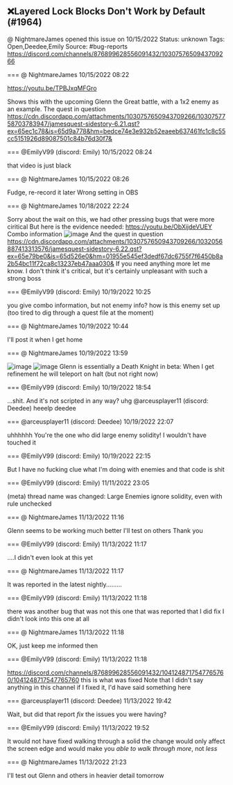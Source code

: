 ## ❌Layered Lock Blocks Don't Work by Default (#1964)
@ NightmareJames opened this issue on 10/15/2022
Status: unknown
Tags: Open,Deedee,Emily
Source: #bug-reports https://discord.com/channels/876899628556091432/1030757650943709266


=== @ NightmareJames 10/15/2022 08:22

https://youtu.be/TPBJxqMFGro

Shows this with the upcoming Glenn the Great battle, with a 1x2 enemy as an example.
The quest in question
https://cdn.discordapp.com/attachments/1030757650943709266/1030757758703783947/jamesquest-sidestory-6.21.qst?ex=65ec1c78&is=65d9a778&hm=bedce74e3e932b52eaeeb637461fc1c8c55cc5151926d89087501c84b76d30f7&

=== @EmilyV99 (discord: Emily) 10/15/2022 08:24

that video is just black

=== @ NightmareJames 10/15/2022 08:26

Fudge, re-record it later
Wrong setting in OBS

=== @ NightmareJames 10/18/2022 22:24

Sorry about the wait on this, we had other pressing bugs that were more ciritical
But here is the evidence needed:
https://youtu.be/ObXijdeVUEY
Combo information
![image](https://cdn.discordapp.com/attachments/1030757650943709266/1032056667266875483/unknown.png?ex=65e79bac&is=65d526ac&hm=99252d849d37bc8f670a54093d5ea66c10b79eafea196321c63f07177f08e622&)
And the quest in question
https://cdn.discordapp.com/attachments/1030757650943709266/1032056887413313576/jamesquest-sidestory-6.22.qst?ex=65e79be0&is=65d526e0&hm=01955e545ef3dedf67dc6755f7f6450b8a2b54bc11f72ca8c13237eb47aaa030&
If you need anything more let me know.  I don't think it's critical, but it's certainly unpleasant with such a strong boss

=== @EmilyV99 (discord: Emily) 10/19/2022 10:25

you give combo information, but not enemy info?
how is this enemy set up
(too tired to dig through a quest file at the moment)

=== @ NightmareJames 10/19/2022 10:44

I'll post it when I get home

=== @ NightmareJames 10/19/2022 13:59


![image](https://cdn.discordapp.com/attachments/1030757650943709266/1032291910213173299/unknown.png?ex=65e876c2&is=65d601c2&hm=97472e86dcc79851eada4dd8917b4e1be2dcc5a6d1519a1a7c931aaa0f2f914b&)
![image](https://cdn.discordapp.com/attachments/1030757650943709266/1032291910636814406/unknown.png?ex=65e876c2&is=65d601c2&hm=fdd5da313eba990d1546673a2b3f6b600de27f35a52167d8025652df3d92d29e&)
Glenn is essentially a Death Knight in beta:  When I get refinement he will teleport on halt (but not right now)

=== @EmilyV99 (discord: Emily) 10/19/2022 18:54

...shit. And it's not scripted in any way?
uhg
@arceusplayer11 (discord: Deedee)
heeelp deedee

=== @arceusplayer11 (discord: Deedee) 10/19/2022 22:07

uhhhhhh
You're the one who did large enemy solidity! I wouldn't have touched it

=== @EmilyV99 (discord: Emily) 10/19/2022 22:15

But I have no fucking clue what I'm doing with enemies and that code is shit

=== @EmilyV99 (discord: Emily) 11/11/2022 23:05

(meta) thread name was changed: Large Enemies ignore solidity, even with rule unchecked

=== @ NightmareJames 11/13/2022 11:16

Glenn seems to be working much better
I'll test on others
Thank you

=== @EmilyV99 (discord: Emily) 11/13/2022 11:17

....I didn't even look at this yet

=== @ NightmareJames 11/13/2022 11:17

It was reported in the latest nightly.........

=== @EmilyV99 (discord: Emily) 11/13/2022 11:18

there was another bug that was not this one that was reported that I did fix
I didn't look into this one at all

=== @ NightmareJames 11/13/2022 11:18

OK, just keep me informed then

=== @EmilyV99 (discord: Emily) 11/13/2022 11:18

https://discord.com/channels/876899628556091432/1041248717547765760/1041248717547765760
this is what was fixed
Note that I didn't say anything in this channel
if I fixed it, I'd have said something here

=== @arceusplayer11 (discord: Deedee) 11/13/2022 19:42

Wait, but did that report *fix* the issues you were having?

=== @EmilyV99 (discord: Emily) 11/13/2022 19:52

It would not have fixed walking through a solid
the change would only affect the screen edge
and would make you *able to walk through more*, not *less*

=== @ NightmareJames 11/13/2022 21:23

I'll test out Glenn and others in heavier detail tomorrow
